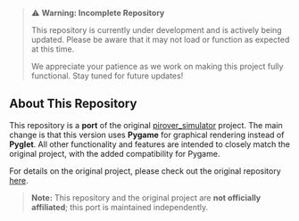 > ⚠️ **Warning: Incomplete Repository**
>
> This repository is currently under development and is actively being updated. Please be aware that it may not load or function as expected at this time.
>
> We appreciate your patience as we work on making this project fully functional. Stay tuned for future updates!

## About This Repository

This repository is a **port** of the original [pirover_simulator](https://github.com/legorovers/pirover_simulator) project. The main change is that this version uses **Pygame** for graphical rendering instead of **Pyglet**. All other functionality and features are intended to closely match the original project, with the added compatibility for Pygame.

For details on the original project, please check out the original repository [here](https://github.com/legorovers/pirover_simulator).

> **Note:**
> This repository and the original project are **not officially affiliated**;
> this port is maintained independently.
